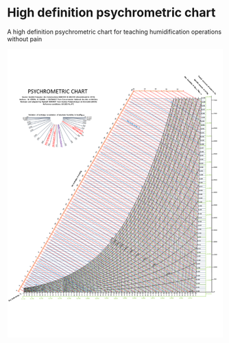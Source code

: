 # High definition psychrometric chart
A high definition psychrometric chart for teaching humidification operations without pain

![](/Psychrometric_chart.png)
